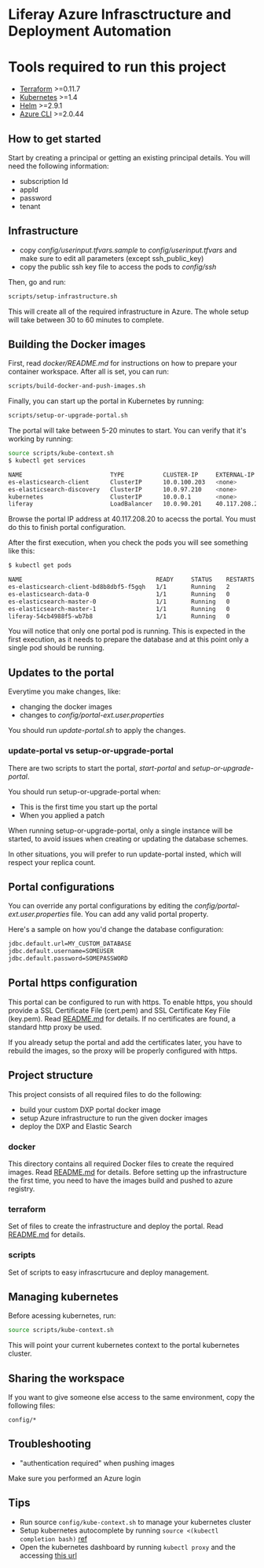 # Liferay Azure Infrasctructure and Deployment Automation

# Tools required to run this project

- [Terraform](https://www.terraform.io/downloads.html) >=0.11.7
- [Kubernetes](https://kubernetes.io/) >=1.4
- [Helm](https://helm.sh/) >=2.9.1
- [Azure CLI](https://docs.microsoft.com/cli/azure/install-azure-cli?view=azure-cli-latest) >=2.0.44

## How to get started

Start by creating a principal or getting an existing principal details. You will need the following information:

- subscription Id
- appId
- password
- tenant

## Infrastructure

- copy *config/userinput.tfvars.sample* to *config/userinput.tfvars* and make sure to edit all parameters (except ssh_public_key)
- copy the public ssh key file to access the pods to *config/ssh*

Then, go and run:

```sh
scripts/setup-infrastructure.sh
```

This will create all of the required infrastructure in Azure. The whole setup will take between 30 to 60 minutes to complete.

## Building the Docker images

First, read *docker/README.md* for instructions on how to prepare your container workspace. After all is set, you can run:

```sh
scripts/build-docker-and-push-images.sh
```

Finally, you can start up the portal in Kubernetes by running:

```sh
scripts/setup-or-upgrade-portal.sh
```

The portal will take between 5-20 minutes to start. You can verify that it's working by running:

```sh
source scripts/kube-context.sh
$ kubectl get services

NAME                         TYPE           CLUSTER-IP     EXTERNAL-IP     PORT(S)        AGE
es-elasticsearch-client      ClusterIP      10.0.100.203   <none>          9200/TCP       39m
es-elasticsearch-discovery   ClusterIP      10.0.97.210    <none>          9300/TCP       39m
kubernetes                   ClusterIP      10.0.0.1       <none>          443/TCP        45m
liferay                      LoadBalancer   10.0.90.201    40.117.208.20   80:31556/TCP   23m # This is the portal service
```

Browse the portal IP address at 40.117.208.20 to acecss the portal. You must do this to finish portal configuration.

After the first execution, when you check the pods you will see something like this:

```sh
$ kubectl get pods

NAME                                      READY     STATUS    RESTARTS   AGE
es-elasticsearch-client-bd8b8dbf5-f5gqh   1/1       Running   2          49m
es-elasticsearch-data-0                   1/1       Running   0          49m
es-elasticsearch-master-0                 1/1       Running   0          49m
es-elasticsearch-master-1                 1/1       Running   0          45m
liferay-54cb4988f5-wb7b8                  1/1       Running   0          33m
```

You will notice that only one portal pod is running. This is expected in the first execution, as it needs to prepare the database and at this point only a single pod should be running.

## Updates to the portal

Everytime you make changes, like:

- changing the docker images
- changes to *config/portal-ext.user.properties*

You should run *update-portal.sh* to apply the changes.

### update-portal vs setup-or-upgrade-portal

There are two scripts to start the portal, *start-portal* and *setup-or-upgrade-portal*.

You should run setup-or-upgrade-portal when:

- This is the first time you start up the portal
- When you applied a patch

When running setup-or-upgrade-portal, only a single instance will be started, to avoid issues when creating or updating the database schemes.

In other situations, you will prefer to run update-portal insted, which will respect your replica count.

## Portal configurations

You can override any portal configurations by editing the *config/portal-ext.user.properties* file. You can add any valid portal property.

Here's a sample on how you'd change the database configuration:

```sh
jdbc.default.url=MY_CUSTOM_DATABASE
jdbc.default.username=SOMEUSER
jdbc.default.password=SOMEPASSWORD
```

## Portal https configuration

This portal can be configured to run with https. To enable https, you should provide a SSL Certificate File (cert.pem) and SSL Certificate Key File (key.pem). Read [README.md](config/certs/README.md) for details. If no certificates are found, a standard http proxy be used.

If you already setup the portal and add the certificates later, you have to rebuild the images, so the proxy will be properly configured with https.

## Project structure

This project consists of all required files to do the following:

- build your custom DXP portal docker image
- setup Azure infrastructure to run the given docker images
- deploy the DXP and Elastic Search

### docker

This directory contains all required Docker files to create the required images. Read [README.md](docker/README.md) for details.
Before setting up the infrastructure the first time, you need to have the images build and pushed to azure registry.

### terraform

Set of files to create the infrastructure and deploy the portal. Read [README.md](terraform/README.md) for details.

### scripts

Set of scripts to easy infrascrtucure and deploy management.

## Managing kubernetes

Before acessing kubernetes, run:

```sh
source scripts/kube-context.sh
```

This will point your current kubernetes context to the portal kubernetes cluster.

## Sharing the workspace

If you want to give someone else access to the same environment, copy the following files:

```
config/*
```

## Troubleshooting

- "authentication required" when pushing images

Make sure you performed an Azure login

## Tips

- Run source `config/kube-context.sh` to manage your kubernetes cluster
- Setup kubernetes autocomplete by running `source <(kubectl completion bash)` [ref](https://kubernetes.io/docs/tasks/tools/install-kubectl/#enabling-shell-autocompletion)
- Open the kubernetes dashboard by running `kubectl proxy` and the accessing [this url](http://localhost:8001/api/v1/namespaces/kube-system/services/http:kubernetes-dashboard:/proxy/)